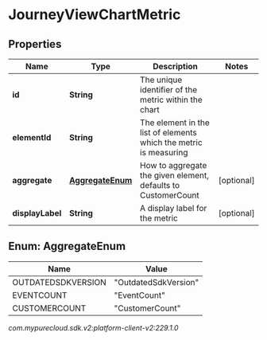 # JourneyViewChartMetric


## Properties

| Name | Type | Description | Notes |
| ------------ | ------------- | ------------- | ------------- |
| **id** | **String** | The unique identifier of the metric within the chart |  |
| **elementId** | **String** | The element in the list of elements which the metric is measuring |  |
| **aggregate** | [**AggregateEnum**](#Enum--AggregateEnum) | How to aggregate the given element, defaults to CustomerCount |  [optional] |
| **displayLabel** | **String** | A display label for the metric |  [optional] |


## Enum: AggregateEnum

| Name | Value |
| ---- | ----- |
| OUTDATEDSDKVERSION | &quot;OutdatedSdkVersion&quot; | 
| EVENTCOUNT | &quot;EventCount&quot; | 
| CUSTOMERCOUNT | &quot;CustomerCount&quot; | 




_com.mypurecloud.sdk.v2:platform-client-v2:229.1.0_
